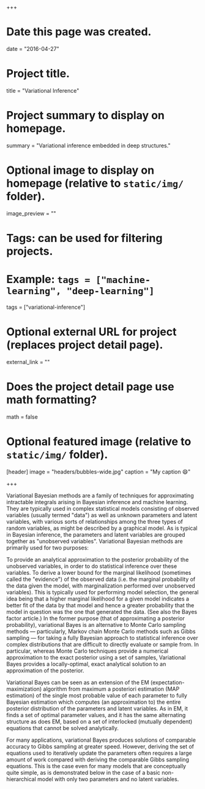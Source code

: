 +++
# Date this page was created.
date = "2016-04-27"

# Project title.
title = "Variational Inference"

# Project summary to display on homepage.
summary = "Variational inference embedded in deep structures."

# Optional image to display on homepage (relative to `static/img/` folder).
image_preview = ""

# Tags: can be used for filtering projects.
# Example: `tags = ["machine-learning", "deep-learning"]`
tags = ["variational-inference"]

# Optional external URL for project (replaces project detail page).
external_link = ""

# Does the project detail page use math formatting?
math = false

# Optional featured image (relative to `static/img/` folder).
[header]
image = "headers/bubbles-wide.jpg"
caption = "My caption :smile:"

+++

Variational Bayesian methods are a family of techniques for approximating intractable integrals arising in Bayesian inference and machine learning. They are typically used in complex statistical models consisting of observed variables (usually termed "data") as well as unknown parameters and latent variables, with various sorts of relationships among the three types of random variables, as might be described by a graphical model. As is typical in Bayesian inference, the parameters and latent variables are grouped together as "unobserved variables". Variational Bayesian methods are primarily used for two purposes:

To provide an analytical approximation to the posterior probability of the unobserved variables, in order to do statistical inference over these variables.
To derive a lower bound for the marginal likelihood (sometimes called the "evidence") of the observed data (i.e. the marginal probability of the data given the model, with marginalization performed over unobserved variables). This is typically used for performing model selection, the general idea being that a higher marginal likelihood for a given model indicates a better fit of the data by that model and hence a greater probability that the model in question was the one that generated the data. (See also the Bayes factor article.)
In the former purpose (that of approximating a posterior probability), variational Bayes is an alternative to Monte Carlo sampling methods — particularly, Markov chain Monte Carlo methods such as Gibbs sampling — for taking a fully Bayesian approach to statistical inference over complex distributions that are difficult to directly evaluate or sample from. In particular, whereas Monte Carlo techniques provide a numerical approximation to the exact posterior using a set of samples, Variational Bayes provides a locally-optimal, exact analytical solution to an approximation of the posterior.

Variational Bayes can be seen as an extension of the EM (expectation-maximization) algorithm from maximum a posteriori estimation (MAP estimation) of the single most probable value of each parameter to fully Bayesian estimation which computes (an approximation to) the entire posterior distribution of the parameters and latent variables. As in EM, it finds a set of optimal parameter values, and it has the same alternating structure as does EM, based on a set of interlocked (mutually dependent) equations that cannot be solved analytically.

For many applications, variational Bayes produces solutions of comparable accuracy to Gibbs sampling at greater speed. However, deriving the set of equations used to iteratively update the parameters often requires a large amount of work compared with deriving the comparable Gibbs sampling equations. This is the case even for many models that are conceptually quite simple, as is demonstrated below in the case of a basic non-hierarchical model with only two parameters and no latent variables.
